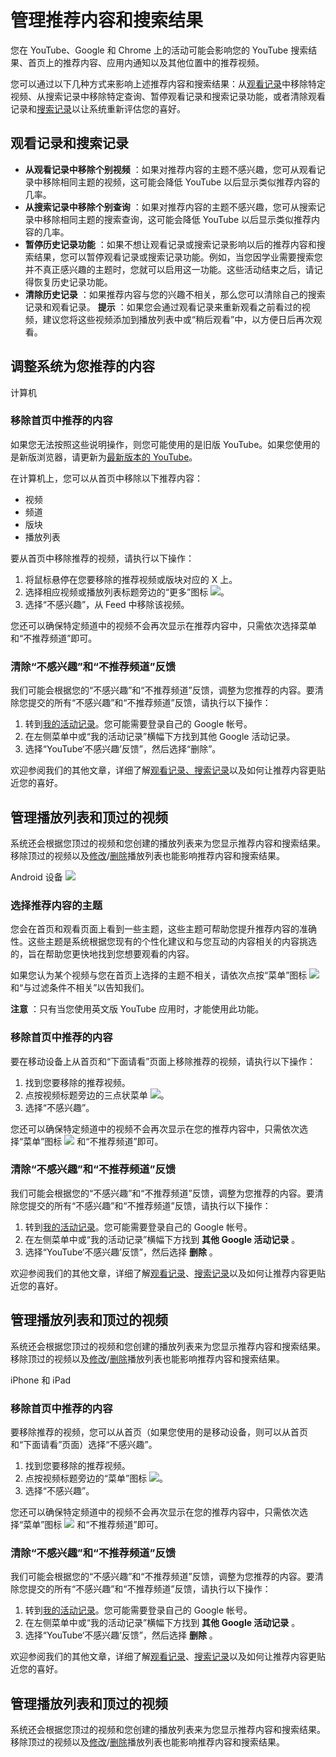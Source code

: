 # 管理推荐内容和搜索结果

您在 YouTube、Google 和 Chrome 上的活动可能会影响您的 YouTube 搜索结果、首页上的推荐内容、应用内通知以及其他位置中的推荐视频。

您可以通过以下几种方式来影响上述推荐内容和搜索结果：从[观看记录](https://support.google.com/youtube/answer/95725)中移除特定视频、从搜索记录中移除特定查询、暂停观看记录和搜索记录功能，或者清除观看记录和[搜索记录](https://support.google.com/youtube/answer/57711)以让系统重新评估您的喜好。

## 观看记录和搜索记录

* **从观看记录中移除个别视频** ：如果对推荐内容的主题不感兴趣，您可从观看记录中移除相同主题的视频，这可能会降低 YouTube 以后显示类似推荐内容的几率。
* **从搜索记录中移除个别查询** ：如果对推荐内容的主题不感兴趣，您可从搜索记录中移除相同主题的搜索查询，这可能会降低 YouTube 以后显示类似推荐内容的几率。
* **暂停历史记录功能** ：如果不想让观看记录或搜索记录影响以后的推荐内容和搜索结果，您可以暂停观看记录或搜索记录功能。例如，当您因学业需要搜索您并不真正感兴趣的主题时，您就可以启用这一功能。这些活动结束之后，请记得恢复历史记录功能。
* **清除历史记录** ：如果推荐内容与您的兴趣不相关，那么您可以清除自己的搜索记录和观看记录。 **提示** ：如果您会通过观看记录来重新观看之前看过的视频，建议您将这些视频添加到播放列表中或“稍后观看”中，以方便日后再次观看。

## 调整系统为您推荐的内容

计算机 

### 移除首页中推荐的内容

如果您无法按照这些说明操作，则您可能使用的是旧版 YouTube。如果您使用的是新版浏览器，请更新为[最新版本的 YouTube](https://www.youtube.com/new)。

在计算机上，您可以从首页中移除以下推荐内容：

* 视频
* 频道
* 版块
* 播放列表

要从首页中移除推荐的视频，请执行以下操作：

1. 将鼠标悬停在您要移除的推荐视频或版块对应的 X 上。
2. 选择相应视频或播放列表标题旁边的“更多”图标 ![](https://lh3.googleusercontent.com/e76r_RF5u4d8F2EpJfsc7taQT9fr9JvJ5yhNtWmVn-Pjr0e8Xif4LxE7mKTJuw=w18)。
3. 选择“不感兴趣”，从 Feed 中移除该视频。

您还可以确保特定频道中的视频不会再次显示在推荐内容中，只需依次选择菜单和“不推荐频道”即可。

### 清除“不感兴趣”和“不推荐频道”反馈

我们可能会根据您的“不感兴趣”和“不推荐频道”反馈，调整为您推荐的内容。要清除您提交的所有“不感兴趣”和“不推荐频道”反馈，请执行以下操作：

1. 转到[我的活动记录](https://myactivity.google.com/)。您可能需要登录自己的 Google 帐号。
2. 在左侧菜单中或“我的活动记录”横幅下方找到其他 Google 活动记录。
3. 选择“YouTube‘不感兴趣’反馈”，然后选择“删除”。

欢迎参阅我们的其他文章，详细了解[观看记录、搜索记录](https://support.google.com/youtube/answer/57711)以及如何让推荐内容更贴近您的喜好。

## 管理播放列表和顶过的视频

系统还会根据您顶过的视频和您创建的播放列表来为您显示推荐内容和搜索结果。移除顶过的视频以及[修改](https://support.google.com/youtube/answer/6083634)/[删除](https://support.google.com/youtube/answer/57792)播放列表也能影响推荐内容和搜索结果。

Android 设备
![](https://storage.googleapis.com/support-kms-prod/xJYI0lhKImk1nosPxJJzy1qFUnyZakdwWgyb)

### 选择推荐内容的主题

您会在首页和观看页面上看到一些主题，这些主题可帮助您提升推荐内容的准确性。这些主题是系统根据您现有的个性化建议和与您互动的内容相关的内容挑选的，旨在帮助您更快地找到您想要观看的内容。

如果您认为某个视频与您在首页上选择的主题不相关，请依次点按“菜单”图标 ![](https://lh3.googleusercontent.com/e76r_RF5u4d8F2EpJfsc7taQT9fr9JvJ5yhNtWmVn-Pjr0e8Xif4LxE7mKTJuw=w18) 和“与过滤条件不相关”以告知我们。

**注意** ：只有当您使用英文版 YouTube 应用时，才能使用此功能。

### 移除首页中推荐的内容

要在移动设备上从首页和“下面请看”页面上移除推荐的视频，请执行以下操作：

1. 找到您要移除的推荐视频。
2. 点按视频标题旁边的三点状菜单 ![](https://lh3.googleusercontent.com/e76r_RF5u4d8F2EpJfsc7taQT9fr9JvJ5yhNtWmVn-Pjr0e8Xif4LxE7mKTJuw=w18)。
3. 选择“不感兴趣”。

您还可以确保特定频道中的视频不会再次显示在您的推荐内容中，只需依次选择“菜单”图标 ![](https://lh3.googleusercontent.com/e76r_RF5u4d8F2EpJfsc7taQT9fr9JvJ5yhNtWmVn-Pjr0e8Xif4LxE7mKTJuw=w18) 和“不推荐频道”即可。

### 清除“不感兴趣”和“不推荐频道”反馈

我们可能会根据您的“不感兴趣”和“不推荐频道”反馈，调整为您推荐的内容。要清除您提交的所有“不感兴趣”和“不推荐频道”反馈，请执行以下操作：

1. 转到[我的活动记录](https://myactivity.google.com/)。您可能需要登录自己的 Google 帐号。
2. 在左侧菜单中或“我的活动记录”横幅下方找到 **其他 Google 活动记录** 。
3. 选择“YouTube‘不感兴趣’反馈”，然后选择 **删除** 。

欢迎参阅我们的其他文章，详细了解[观看记录](https://support.google.com/youtube/answer/95725)、[搜索记录](https://support.google.com/youtube/answer/57711)以及如何让推荐内容更贴近您的喜好。

## 管理播放列表和顶过的视频

系统还会根据您顶过的视频和您创建的播放列表来为您显示推荐内容和搜索结果。移除顶过的视频以及[修改](https://support.google.com/youtube/answer/6083634)/[删除](https://support.google.com/youtube/answer/57792)播放列表也能影响推荐内容和搜索结果。


iPhone 和 iPad


### 移除首页中推荐的内容

要移除推荐的视频，您可以从首页（如果您使用的是移动设备，则可以从首页和“下面请看”页面）选择“不感兴趣”。

1. 找到您要移除的推荐视频。
2. 点按视频标题旁边的“菜单”图标 ![](https://lh3.googleusercontent.com/e76r_RF5u4d8F2EpJfsc7taQT9fr9JvJ5yhNtWmVn-Pjr0e8Xif4LxE7mKTJuw=w18)。
3. 选择“不感兴趣”。

您还可以确保特定频道中的视频不会再次显示在您的推荐内容中，只需依次选择“菜单”图标 ![](https://lh3.googleusercontent.com/e76r_RF5u4d8F2EpJfsc7taQT9fr9JvJ5yhNtWmVn-Pjr0e8Xif4LxE7mKTJuw=w18) 和“不推荐频道”即可。

### 清除“不感兴趣”和“不推荐频道”反馈

我们可能会根据您的“不感兴趣”和“不推荐频道”反馈，调整为您推荐的内容。要清除您提交的所有“不感兴趣”和“不推荐频道”反馈，请执行以下操作：

1. 转到[我的活动记录](https://myactivity.google.com/)。您可能需要登录自己的 Google 帐号。
2. 在左侧菜单中或“我的活动记录”横幅下方找到 **其他 Google 活动记录** 。
3. 选择“YouTube‘不感兴趣’反馈”，然后选择 **删除** 。

欢迎参阅我们的其他文章，详细了解[观看记录](https://support.google.com/youtube/answer/95725)、[搜索记录](https://support.google.com/youtube/answer/57711)以及如何让推荐内容更贴近您的喜好。

## 管理播放列表和顶过的视频

系统还会根据您顶过的视频和您创建的播放列表来为您显示推荐内容和搜索结果。移除顶过的视频以及[修改](https://support.google.com/youtube/answer/6083634)/[删除](https://support.google.com/youtube/answer/57792)播放列表也能影响推荐内容和搜索结果。

